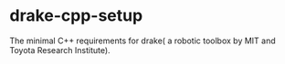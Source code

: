 # drake-cpp-setup
The minimal C++ requirements for drake( a robotic toolbox by MIT and Toyota Research Institute).

